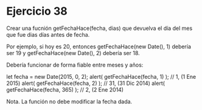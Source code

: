 <h1>Ejercicio 38</h1>
<p>Crear una fucnión getFechaHace(fecha, dias) que devuelva el día del mes que fue dias días antes de fecha.</p>
<p>Por ejemplo, si hoy es 20, entonces getFechaHace(new Date(), 1) debería ser 19 y getFechaHace(new Date(), 2) debería ser 18.</p>
<p>Debería funcionar de forma fiable entre meses y años:</p>
  let fecha = new Date(2015, 0, 2);
  alert( getFechaHace(fecha, 1) ); // 1, (1 Ene 2015)
  alert( getFechaHace(fecha, 2) ); // 31, (31 Dic 2014)
  alert( getFechaHace(fecha, 365) ); // 2, (2 Ene 2014)
<p>Nota. La función no debe modificar la fecha dada.</p>
